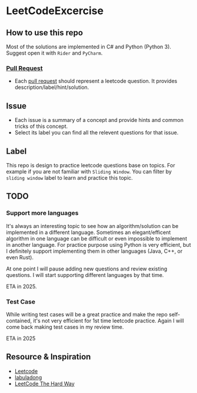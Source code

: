 # LeetCodeExcercise

## How to use this repo

Most of the solutions are implemented in C# and Python (Python 3). Suggest open it with `Rider` and `PyCharm`.

### [Pull Request](https://github.com/JangoBoogaloo/LeetCodeExcercise/pulls?q=is%3Apr+is%3Amerged)

* Each [pull request](https://github.com/JangoBoogaloo/LeetCodeExcercise/pulls?q=is%3Apr+is%3Amerged) should represent a leetcode question. It provides description/label/hint/solution.

## Issue

* Each issue is a summary of a concept and provide hints and common tricks of this concept.
* Select its label you can find all the relevent questions for that issue.

## Label

This repo is design to practice leetcode questions base on topics. For example if you are not familiar with `Sliding Window`. You can filter by `sliding window` label to learn and practice this topic.

## TODO

### Support more languages

It's always an interesting topic to see how an algorithm/solution can be implemented in a different language. Sometimes an elegant/efficent algorithm in one language can be difficult or even impossible to implement in another language.
For practice purpose using Python is very efficient, but I definitely support implementing them in other languages (Java, C++, or even Rust).

At one point I will pause adding new questions and review existing questions. I will start supporting different languages by that time. 

ETA in 2025.

### Test Case

While writing test cases will be a great practice and make the repo self-contained, it's not very efficient for 1st time leetcode practice. Again I will come back making test cases in my review time. 

ETA in 2025

## Resource & Inspiration
* [Leetcode](https://leetcode.com/problemset/)
* [labuladong](https://labuladong.online/algo/home/)
* [LeetCode The Hard Way](https://leetcodethehardway.com/)
